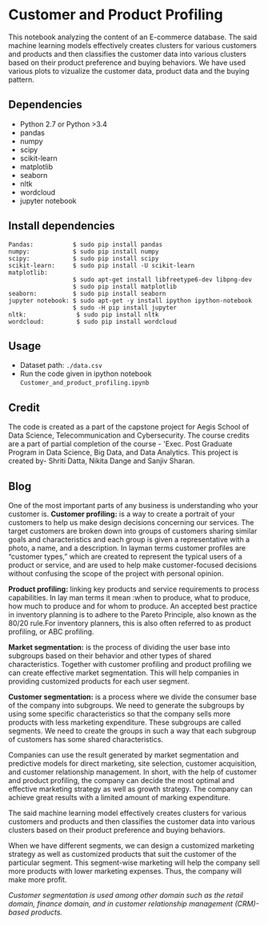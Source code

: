 # Customer and Product Profiling
This notebook analyzing the content of an E-commerce database. The said machine learning models effectively creates clusters for various customers and products and then classifies the customer data into various clusters based on their product preference and buying behaviors. We have used various plots to vizualize the customer data, product data and the buying pattern.

## Dependencies
* Python 2.7 or Python >3.4
* pandas
* numpy
* scipy
* scikit-learn
* matplotlib
* seaborn
* nltk
* wordcloud
* jupyter notebook

## Install dependencies
```
Pandas:           $ sudo pip install pandas
numpy:            $ sudo pip install numpy
scipy:            $ sudo pip install scipy
scikit-learn:     $ sudo pip install -U scikit-learn
matplotlib: 
                  $ sudo apt-get install libfreetype6-dev libpng-dev
                  $ sudo pip install matplotlib 
seaborn:          $ sudo pip install seaborn
jupyter notebook: $ sudo apt-get -y install ipython ipython-notebook
                  $ sudo -H pip install jupyter
nltk:              $ sudo pip install nltk
wordcloud:         $ sudo pip install wordcloud
```

## Usage
* Dataset path: `./data.csv`
* Run the code given in ipython notebook `Customer_and_product_profiling.ipynb`

## Credit

The code is created as a part of the capstone project for Aegis School of Data Science, Telecommunication and Cybersecurity. The course credits are a part of partial completion of the course - 'Exec. Post Graduate Program in Data Science, Big Data, and Data Analytics.
This project is created by- Shriti Datta, Nikita Dange and Sanjiv Sharan.

## Blog

One of the most important parts of any business is understanding who your customer is.
  **Customer profiling:** is a way to create a portrait of your customers to help us make design decisions concerning our services. The target customers are broken down into groups of customers sharing similar goals and characteristics and each group is given a representative with a photo, a name, and a description.  In layman terms customer profiles are “customer types,” which are created to represent the typical users of a product or service, and are used to help make customer-focused decisions without confusing the scope of the project with personal opinion. 

  **Product profiling:** linking key products and service requirements to process capabilities. In lay man terms it mean :when to produce, what to produce, how much to produce and for whom to produce. An accepted best practice in inventory planning is to adhere to the Pareto Principle, also known as the 80/20 rule.For inventory planners, this is also often referred to as product profiling, or ABC profiling.

  **Market segmentation:** is the process of dividing the user base into subgroups based on their behavior and other types of shared characteristics. Together with customer profiling and product profiling we can create effective market segmentation. This will help companies in providing customized products for each user segment. 

  **Customer segmentation:** is a process where we divide the consumer base of the company into subgroups. We need to generate the subgroups by using some specific characteristics so that the company sells more products with less marketing expenditure. These subgroups are called segments. We need to create the groups in such a way that each subgroup of customers has some shared characteristics.

Companies can use the result generated by market segmentation and predictive models for direct marketing, site selection, customer acquisition, and customer relationship management. In short, with the help of customer and product profiling, the company can decide the most optimal and effective marketing strategy as well as growth strategy. The company can achieve great results with a limited amount of marking expenditure. 

The said machine learning model effectively creates clusters for various customers and products and then classifies the customer data into various clusters based on their product preference and buying behaviors. 

When we have different segments, we can design a customized marketing strategy as well as customized products that suit the customer of the particular segment. This segment-wise marketing will help the company sell more products with lower marketing expenses. Thus, the company will make more profit. 

*Customer segmentation is used among other domain such as the retail domain, finance domain, and in customer relationship management (CRM)-based products.* 
